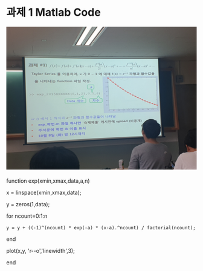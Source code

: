 # 과제 1 Matlab Code

#### ![HW1](HW1.jpg)

function exp(xmin,xmax,data,a,n)

x = linspace(xmin,xmax,data);

y = zeros(1,data);

for ncount=0:1:n

	y = y + ((-1)^(ncount) * exp(-a) * (x-a).^ncount) / factorial(ncount);
	
end

plot(x,y, 'r--o','linewidth',3);

end
